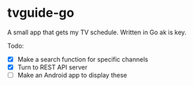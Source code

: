 # tvguide-go
A small app that gets my TV schedule. Written in Go
ak is key.

Todo:
- [x] Make a search function for specific channels
- [x] Turn to REST API server
- [ ] Make an Android app to display these
